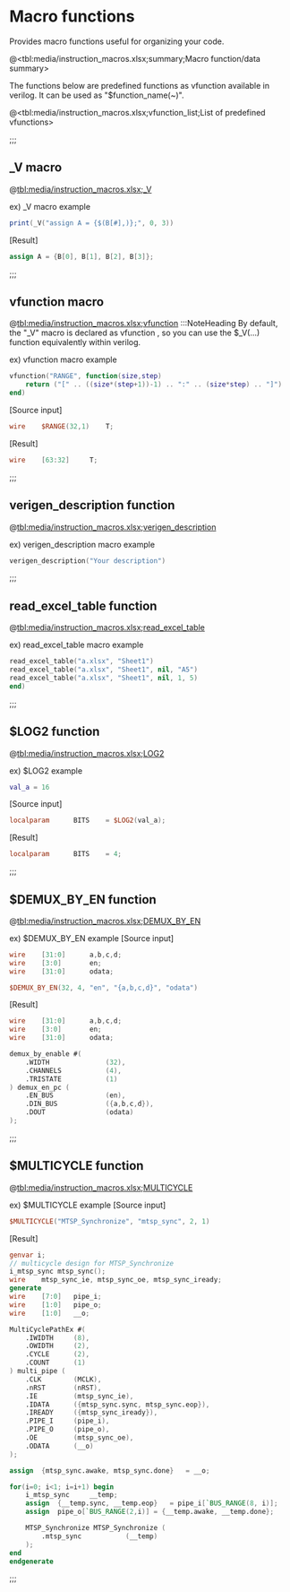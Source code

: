 # Macro functions

Provides macro functions useful for organizing your code.

@<tbl:media/instruction_macros.xlsx;summary;Macro function/data summary>

 
The functions below are predefined functions as vfunction available in verilog. It can be used as "$function_name(~)".

@<tbl:media/instruction_macros.xlsx;vfunction_list;List of predefined vfunctions>

;;;

## _V macro
@<tbl:media/instruction_macros.xlsx;_V>
 
ex) _V macro example
```lua
print(_V("assign A = {$(B[#],)};", 0, 3))
```
[Result]
```verilog
assign A = {B[0], B[1], B[2], B[3]};
```
;;;

## vfunction macro
@<tbl:media/instruction_macros.xlsx;vfunction>
:::NoteHeading
By default, the "_V" macro is declared as vfunction , so you can use the $_V(...) function equivalently within verilog.
 
ex) vfunction macro example
```lua
vfunction("RANGE", function(size,step)
	return ("[" .. ((size*(step+1))-1) .. ":" .. (size*step) .. "]")
end)
```
[Source input]
```verilog
wire	$RANGE(32,1)	T;
```

[Result]
```verilog
wire	[63:32]		T;
```
;;;

## verigen_description function
@<tbl:media/instruction_macros.xlsx;verigen_description>
 
ex) verigen_description macro example
```lua
verigen_description("Your description")
```
;;;

## read_excel_table function
@<tbl:media/instruction_macros.xlsx;read_excel_table>
 
ex) read_excel_table macro example
```lua
read_excel_table("a.xlsx", "Sheet1")
read_excel_table("a.xlsx", "Sheet1", nil, "A5")
read_excel_table("a.xlsx", "Sheet1", nil, 1, 5)
end)
```
;;;

## $LOG2 function
@<tbl:media/instruction_macros.xlsx;LOG2>
 
ex) $LOG2 example
```lua
val_a = 16
```
[Source input]
```verilog
localparam		BITS	= $LOG2(val_a);
```

[Result]
```verilog
localparam		BITS	= 4;
```
;;;

## $DEMUX_BY_EN function
@<tbl:media/instruction_macros.xlsx;DEMUX_BY_EN>
 
ex) $DEMUX_BY_EN example
[Source input]
```verilog
wire	[31:0]		a,b,c,d;
wire	[3:0]		en;
wire	[31:0]		odata;

$DEMUX_BY_EN(32, 4, "en", "{a,b,c,d}", "odata")
```

[Result]
```verilog
wire	[31:0]		a,b,c,d;
wire	[3:0]		en;
wire	[31:0]		odata;

demux_by_enable #(
    .WIDTH              (32),
    .CHANNELS           (4),
    .TRISTATE           (1)
) demux_en_pc (
    .EN_BUS             (en),
    .DIN_BUS            ({a,b,c,d}),
    .DOUT               (odata)
);
```
;;;

## $MULTICYCLE function
@<tbl:media/instruction_macros.xlsx;MULTICYCLE>
 
ex) $MULTICYCLE example
[Source input]
```verilog
$MULTICYCLE("MTSP_Synchronize", "mtsp_sync", 2, 1)
```

[Result]
```verilog
genvar i;
// multicycle design for MTSP_Synchronize
i_mtsp_sync mtsp_sync();
wire    mtsp_sync_ie, mtsp_sync_oe, mtsp_sync_iready;
generate
wire    [7:0]   pipe_i;
wire    [1:0]   pipe_o;
wire    [1:0]   __o;

MultiCyclePathEx #(
    .IWIDTH     (8),
    .OWIDTH     (2),
    .CYCLE      (2),
    .COUNT      (1)
) multi_pipe (
    .CLK        (MCLK),
    .nRST       (nRST),
    .IE         (mtsp_sync_ie),
    .IDATA      ({mtsp_sync.sync, mtsp_sync.eop}),
    .IREADY     ({mtsp_sync_iready}),
    .PIPE_I     (pipe_i),
    .PIPE_O     (pipe_o),
    .OE         (mtsp_sync_oe),
    .ODATA      (__o)
);

assign  {mtsp_sync.awake, mtsp_sync.done}   = __o;

for(i=0; i<1; i=i+1) begin
    i_mtsp_sync     __temp;
    assign  {__temp.sync, __temp.eop}   = pipe_i[`BUS_RANGE(8, i)];
    assign  pipe_o[`BUS_RANGE(2,i)] = {__temp.awake, __temp.done};

    MTSP_Synchronize MTSP_Synchronize (
        .mtsp_sync           (__temp)
    );
end
endgenerate
```
;;;
